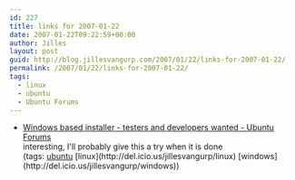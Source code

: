 ```yaml
---
id: 227
title: links for 2007-01-22
date: 2007-01-22T09:22:59+00:00
author: Jilles
layout: post
guid: http://blog.jillesvangurp.com/2007/01/22/links-for-2007-01-22/
permalink: /2007/01/22/links-for-2007-01-22/
tags:
  - linux
  - ubuntu
  - Ubuntu Forums
---
```

<ul class="delicious">
	<li>
		<div class="delicious-link"><a href="http://www.ubuntuforums.org/showthread.php?t=338279">Windows based installer - testers and developers wanted - Ubuntu Forums</a></div>
		<div class="delicious-extended">interesting, I'll probably give this a try when it is done</div>
		<div class="delicious-tags">(tags: <a href="http://del.icio.us/jillesvangurp/ubuntu">ubuntu</a> [linux](http://del.icio.us/jillesvangurp/linux) [windows](http://del.icio.us/jillesvangurp/windows))</div>
	</li>
</ul>
